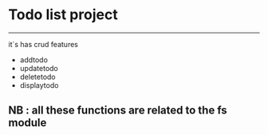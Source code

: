 <h1> Todo list project</h1>
<hr/>
<p>it`s has crud features</p>
<ul>

<li>addtodo</li>
<li>updatetodo</li>
<li>deletetodo</li>
<li>displaytodo</li>
</ul>

<h2>NB : all these functions are related to the fs module </h2>
